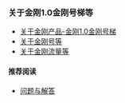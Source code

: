 ### 关于金刚1.0金刚号梯等
- [关于金刚产品-金刚1.0金刚号梯](https://a2zitpro.github.io/web/金刚产品-金刚1.0金刚号梯)
- [关于金刚号等](https://a2zitpro.github.io/web/列表-金刚号及相关问题)
- [关于金刚流量等](https://a2zitpro.github.io/web/列表-流量及相关问题)

#### 推荐阅读
- [ 问题与解答 ](https://a2zitpro.github.io/web/列表-问题与解答)
